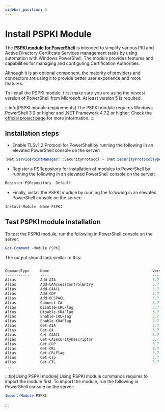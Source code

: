 ```yaml
---
sidebar_position: 3
---
```


# Install PSPKI Module

The [**PSPKI module for PowerShell**](https://github.com/PKISolutions/PSPKI) is intended to simplify various PKI and Active Directory Certificate Services management tasks by using automation with Windows PowerShell. The module provides features and capabilities for managing and configuring Certification Authorities.

Although it is an optional component, the majority of providers and connectors are using it to provide better user experience and more features.

To install the PSPKI module, first make sure you are using the newest version of PowerShell from Microsoft. At least version 5 is required.

:::info[PSPKI module requirements]
The PSPKI module requires Windows PowerShell 3.0 or higher and .NET Framework 4.7.2 or higher. Check the [official project page](https://github.com/PKISolutions/PSPKI) for more information.
:::

## Installation steps

- Enable TLSv1.2 Protocol for PowerShell by running the following in an elevated PowerShell console on the server:
```powershell
[Net.ServicePointManager]::SecurityProtocol = [Net.SecurityProtocolType]::Tls12
```

- Register a PSRepository for installation of modules to PowerShell by running the following in an elevated PowerShell console on the server:
```powershell
Register-PSRepository -Default
```

- Finally, install the PSPKI module by running the following in an elevated PowerShell console on the server:
```powershell
Install-Module -Name PSPKI
```

## Test PSPKI module installation

To test the PSPKI module, run the following in PowerShell console on the server:
```powershell
Get-Command -Module PSPKI
```

The output should look similar to this:
```powershell

CommandType     Name                                               Version    Source
-----------     ----                                               -------    ------
Alias           Add-AIA                                            3.7.2      PSPKI
Alias           Add-CAAccessControlEntry                           3.7.2      PSPKI
Alias           Add-CAACL                                          3.7.2      PSPKI
Alias           Add-CDP                                            3.7.2      PSPKI
Alias           Add-OCSPACL                                        3.7.2      PSPKI
Alias           Connect-CA                                         3.7.2      PSPKI
Alias           Disable-CRLFlag                                    3.7.2      PSPKI
Alias           Disable-KRAFlag                                    3.7.2      PSPKI
Alias           Enable-CRLFlag                                     3.7.2      PSPKI
Alias           Enable-KRAFlag                                     3.7.2      PSPKI
Alias           Get-AIA                                            3.7.2      PSPKI
Alias           Get-CA                                             3.7.2      PSPKI
Alias           Get-CAACL                                          3.7.2      PSPKI
Alias           Get-CASecurityDescriptor                           3.7.2      PSPKI
Alias           Get-CDP                                            3.7.2      PSPKI
Alias           Get-CRL                                            3.7.2      PSPKI
Alias           Get-CRLFlag                                        3.7.2      PSPKI
Alias           Get-Csp                                            3.7.2      PSPKI
Alias           Get-CTL                                            3.7.2      PSPKI
...
```

:::tip[Using PSPKI module]
Using PSPKI module commands requires to import the module first. To import the module, run the following in PowerShell console on the server:
```powershell
Import-Module PSPKI
```
:::

